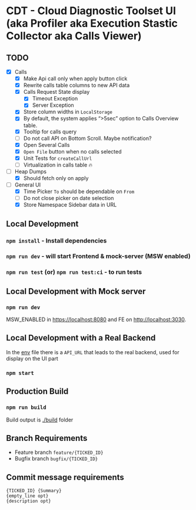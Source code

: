 # CDT - Cloud Diagnostic Toolset UI (aka Profiler aka Execution Stastic Collector aka Calls Viewer)

## TODO

- [x] Calls
    - [x] Make Api call only when apply button click
    - [x] Rewrite calls table columns to new API data
    - [x] Calls Request State display
        - [x] Timeout Exception
        - [x] Server Exception
    - [x] Store column widths in `LocalStorage`
    - [x] By default, the system applies “>5sec” option to Calls Overview table.
    - [x] Tooltip for calls query
    - [ ] Do not call API on Bottom Scroll. Maybe notification?
    - [x] Open Several Calls
    - [x] `Open File` button when no calls selected
    - [x] Unit Tests for `createCallUrl`
    - [ ] Virtualization in calls table 🔥
- [ ] Heap Dumps
    - [x] Should fetch only on apply
- [ ] General UI
    - [x] Time Picker `To` should be dependable on `From`
    - [ ] Do not close picker on date selection
    - [x] Store Namespace Sidebar data in URL

## Local Development

### `npm install` - Install dependencies

### `npm run dev` - will start Frontend & mock-server (MSW enabled)

### `npm run test` (or) `npm run test:ci` - to run tests

## Local Development with Mock server

### `npm run dev`

MSW_ENABLED in <https://localhost:8080> and FE on <http://localhost:3030>.

## Local Development with a Real Backend

In the [env](.env) file there is a `API_URL` that leads to the real backend, used for display on the UI part

### `npm start`

<!-- ### Docker compose

Configuration of the compose you can find in [`.env.compose`](./.env.compose).
Before starting compose you need to run `npm run build` -->

## Production Build

### `npm run build`

Build output is [./build](./build) folder

## Branch Requirements

- Feature branch `feature/{TICKED_ID}`
- Bugfix branch `bugfix/{TICKED_ID}`

## Commit message requirements

```
{TICKED_ID} {Summary}
{empty_line opt}
{description opt}
```
